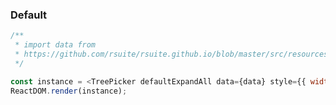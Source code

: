 ### Default

<!--start-code-->

```js
/**
 * import data from
 * https://github.com/rsuite/rsuite.github.io/blob/master/src/resources/data/city.js
 */

const instance = <TreePicker defaultExpandAll data={data} style={{ width: 246 }}/>;
ReactDOM.render(instance);
```

<!--end-code-->
